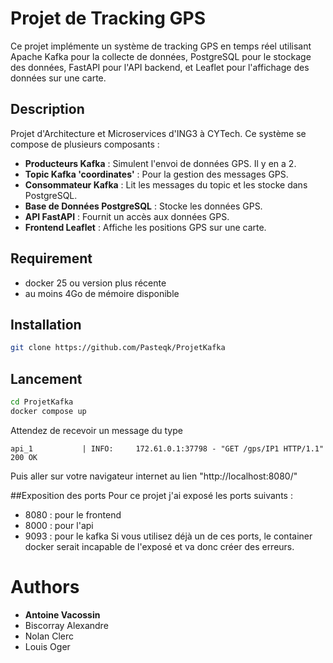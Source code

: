 # Projet de Tracking GPS

Ce projet implémente un système de tracking GPS en temps réel utilisant Apache Kafka pour la collecte de données, PostgreSQL pour le stockage des données, FastAPI pour l'API backend, et Leaflet pour l'affichage des données sur une carte.

## Description
Projet d'Architecture et Microservices d'ING3 à CYTech.
Ce système se compose de plusieurs composants :
- **Producteurs Kafka** : Simulent l'envoi de données GPS. Il y en a 2.
- **Topic Kafka 'coordinates'** : Pour la gestion des messages GPS.
- **Consommateur Kafka** : Lit les messages du topic et les stocke dans PostgreSQL.
- **Base de Données PostgreSQL** : Stocke les données GPS.
- **API FastAPI** : Fournit un accès aux données GPS.
- **Frontend Leaflet** : Affiche les positions GPS sur une carte.

## Requirement

- docker 25 ou version plus récente
- au moins 4Go de mémoire disponible

## Installation 
```bash
git clone https://github.com/Pasteqk/ProjetKafka
```

## Lancement
```bash
cd ProjetKafka
docker compose up
```
Attendez de recevoir un message du type 
```
api_1           | INFO:     172.61.0.1:37798 - "GET /gps/IP1 HTTP/1.1" 200 OK
```
Puis aller sur votre navigateur internet au lien "http://localhost:8080/"

##Exposition des ports
Pour ce projet j'ai exposé les ports suivants :
- 8080 : pour le frontend
- 8000 : pour l'api
- 9093 : pour le kafka
Si vous utilisez déjà un de ces ports, le container docker serait incapable de l'exposé et va donc créer des erreurs.

# Authors

- **Antoine Vacossin**
- Biscorray Alexandre
- Nolan Clerc
- Louis Oger
